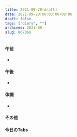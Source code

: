 ```yaml
---
title: 2021-09-20[draft]
date: 2021-09-20T00:00:00+09:00
draft: false
tags: ["diary", ""]
archives: 2021-09
slug: 867369
---
```

#### 午前
- 
#### 午後
- 
#### 体調
- 
#### その他
#### 今日のTabs